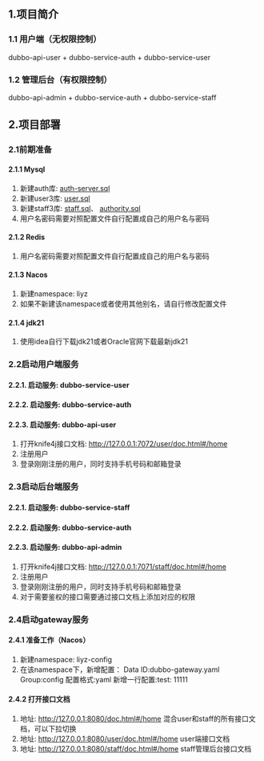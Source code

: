 ## 1.项目简介
### 1.1 用户端（无权限控制）
dubbo-api-user + dubbo-service-auth + dubbo-service-user

### 1.2 管理后台（有权限控制）
dubbo-api-admin + dubbo-service-auth + dubbo-service-staff

## 2.项目部署
### 2.1前期准备
#### 2.1.1 Mysql
1. 新建auth库: [auth-server.sql](https://github.com/ZhiQinIsZhen/dubbo-springboot3/blob/main/dubbo-service/dubbo-service-auth/auth-server.sql)
2. 新建user3库: [user.sql](https://github.com/ZhiQinIsZhen/dubbo-springboot3/blob/main/dubbo-service/dubbo-service-user/user.sql)
3. 新建staff3库: [staff.sql](https://github.com/ZhiQinIsZhen/dubbo-springboot3/blob/main/dubbo-service/dubbo-service-staff/staff.sql)、
   [authority.sql](https://github.com/ZhiQinIsZhen/dubbo-springboot3/blob/main/dubbo-service/dubbo-service-staff/authority.sql)
4. 用户名密码需要对照配置文件自行配置成自己的用户名与密码

#### 2.1.2 Redis
1. 用户名密码需要对照配置文件自行配置成自己的用户名与密码

#### 2.1.3 Nacos
1. 新建namespace: liyz
2. 如果不新建该namespace或者使用其他别名，请自行修改配置文件

#### 2.1.4 jdk21
1. 使用idea自行下载jdk21或者Oracle官网下载最新jdk21

### 2.2启动用户端服务
#### 2.2.1. 启动服务: dubbo-service-user
#### 2.2.2. 启动服务: dubbo-service-auth
#### 2.2.3. 启动服务: dubbo-api-user
1. 打开knife4j接口文档: http://127.0.0.1:7072/user/doc.html#/home
2. 注册用户
3. 登录刚刚注册的用户，同时支持手机号码和邮箱登录

### 2.3启动后台端服务
#### 2.2.1. 启动服务: dubbo-service-staff
#### 2.2.2. 启动服务: dubbo-service-auth
#### 2.2.3. 启动服务: dubbo-api-admin
1. 打开knife4j接口文档: http://127.0.0.1:7071/staff/doc.html#/home
2. 注册用户
3. 登录刚刚注册的用户，同时支持手机号码和邮箱登录
4. 对于需要鉴权的接口需要通过接口文档上添加对应的权限

### 2.4启动gateway服务
#### 2.4.1 准备工作（Nacos）
1. 新建namespace: liyz-config
2. 在该namespace下，新增配置：
 Data ID:dubbo-gateway.yaml  
 Group:config
 配置格式:yaml
 新增一行配置:test: 11111

#### 2.4.2 打开接口文档
1. 地址: http://127.0.0.1:8080/doc.html#/home  混合user和staff的所有接口文档，可以下拉切换
2. 地址: http://127.0.0.1:8080/user/doc.html#/home  user端接口文档
3. 地址: http://127.0.0.1:8080/staff/doc.html#/home staff管理后台接口文档
